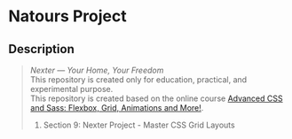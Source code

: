# Natours Project

## Description

> _Nexter &mdash; Your Home, Your Freedom_ \
> This repository is created only for education, practical, and experimental purpose. \
> This repository is created based on the online course
> [Advanced CSS and Sass: Flexbox, Grid, Animations and More!](https://www.udemy.com/course/advanced-css-and-sass/).
> 1. Section 9: Nexter Project - Master CSS Grid Layouts
